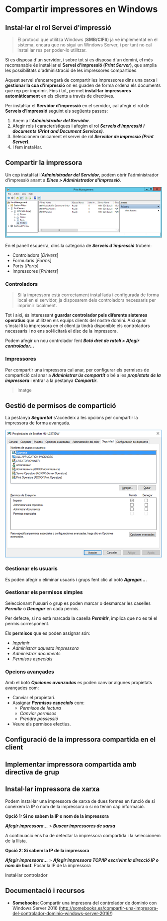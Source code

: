# Compartir impressores en Windows

## Instal·lar el rol Servei d'impressió 

> El protocol que utilitza Windows (**SMB/CIFS**) ja ve implementat en el sistema, encara que no sigui un Windows Server, i per tant no cal instal·lar res per poder-lo utilitzar. 

Si es disposa d'un servidor, i sobre tot si es disposa d'un domini, el més recomanable és instal·lar el **Servei d'impressió (_Print Server_)**, que amplia les possibilitats d'administració de les impressores compartides.

Aquest servei s’encarregarà de compartir les impressores dins una xarxa i **gestionar la cua d’impressió** on es guaden de forma ordena els documents que rep per imprimir. Fins i tot, permet **instal·lar impressores automàticament** en els clients a través de directives.

Per instal·lar el **Servidor d'impressió** en el servidor, cal afegir el rol de **Serveis d’Impressió** seguint els següents passos:

1. Anem a l’**_Administrador del Servidor_**.
2. Afegir rols i característiques i afegim el rol **_Serveis d'impressió i documents (Print and Document Services)_**.
3. Seleccionem únicament el servei de rol **_Servidor de impressió (Print Server)_**.
4. I fem instal·lar.


## Compartir la impressora

Un cop instal·lat l’**_Administrador del Servidor_**, podem obrir l'administrador d'impressió anant a **_Eines > Administrador d'impressió_**.

![](/assets/win-print-management.png)

En el panell esquerra, dins la categoria de **_Serveis d'impressió_** trobem:

* Controladors [_Drivers_]
* Formularis [_Forms_]
* Ports [_Ports_]
* Impressores [_Printers_]

### Controladors

> Si la impressora està correctament instal·lada i configurada de forma local en el servidor, ja disposarem dels controladors necessaris per imprimir localment.

Tot i així, és interessant **guardar controlador pels diferents sistemes operatius** que utilitzen els equips clients del nostre domini. Així quan s'instal·li la impressora en el client ja tindrà disponible els controladors necessaris i no ens sol·licitarà el disc de la impressora. 

Podem afegir un nou controlador fent **_Botó dret de ratolí > Afegir controlador..._**

### Impressores

Per compartir una impressora cal anar, per configurar els permisos de compartició cal anar a **_Administrar ús compartit_** o bé a les **_propietats de la impressora_** i entrar a la pestanya **_Compartir_**.

> Imatge



## Gestió de permisos de compartició

La pestanya **_Seguretat_** s'accedeix a les opcions per compartir la impressora de forma avançada.

![](/assets/uf3-compartir-impressora.png)

### Gestionar els usuaris
Es poden afegir o eliminar usuaris i grups fent clic al botó **_Agregar..._**.

### Gestionar els permisos simples

Seleccionant l'usuari o grup es poden marcar o desmarcar les caselles **_Permitir_** o **_Denegar_** en cada permís.

Per defecte, si no està marcada la casella **_Permitir_**, implica que no es té el permís corresponent.

Els **permisos** que es poden assignar són: 
 * _Imprimir_
 * _Administrar aquesta impressora_
 * _Administrar documents_ 
 * _Permisos especials_

### Opcions avançades

Amb el botó **_Opciones avanzadas_** es poden canviar algunes propietats avançades com:

* Canviar el propietari.
* Assignar **_Permisos especials_** com: 
    * _Permisos de lectura_ 
    * _Canviar permisos_  
    * _Prendre possessió_
* Veure els permisos efectius.

## Configuració de la impressora compartida en el client



## Implementar impressora compartida amb directiva de grup



## Instal·lar impressora de xarxa

Podem instal·lar una impressora de xarxa de dues formes en funció de sí coneixem la IP o nom de la impressora o si no tenim cap informació.

**Opció 1: Si no sabem la IP o nom de la impressora**

**_Afegir impressora..._** > **_Buscar impressores de xarxa_**

A continuació ens ha de detectar la impressora compartida i la seleccionem de la llista.


**Opció 2: Si sabem la IP de la impressora**

**_Afegir impressora..._** > **_Afegir impressora TCP/IP escrivint la direcció IP o nom de host_**.
Posar la IP de la impressora


Instal·lar controlador


## Documentació i recursos

* **Somebooks**: Compartir una impresora del controlador de dominio con Windows Server 2016 (http://somebooks.es/compartir-una-impresora-del-controlador-dominio-windows-server-2016/)